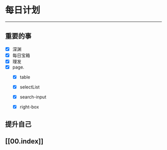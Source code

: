 
# 每日计划
---
## 重要的事

- [x]  深渊
- [x]  每日宝箱
- [x]  理发
- [x]  page. 
    - [x] table 
    - [x] selectList
    - [x] search-input
    - [x] right-box



## 提升自己

  



## [[00.index]]










